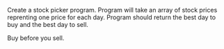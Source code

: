 Create a stock picker program.
Program will take an array of stock prices reprenting one price for each day.
Program should return the best day to buy and the best day to sell.

Buy before you sell.